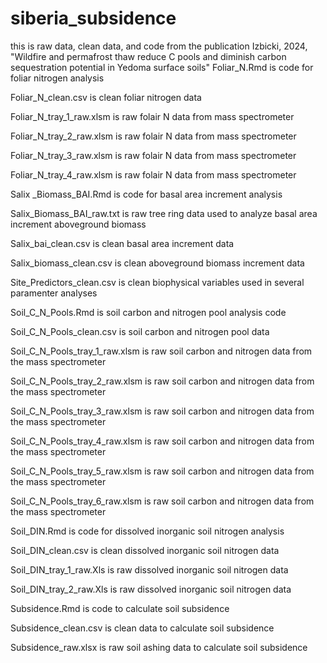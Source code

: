 # siberia_subsidence
this is raw data, clean data, and code from the publication Izbicki, 2024, "Wildfire and permafrost thaw reduce C pools and diminish carbon sequestration potential in Yedoma surface soils"
Foliar_N.Rmd is code for foliar nitrogen analysis

Foliar_N_clean.csv is clean foliar nitrogen data

Foliar_N_tray_1_raw.xlsm is raw folair N data from mass spectrometer

Foliar_N_tray_2_raw.xlsm is raw folair N data from mass spectrometer

Foliar_N_tray_3_raw.xlsm is raw folair N data from mass spectrometer

Foliar_N_tray_4_raw.xlsm is raw folair N data from mass spectrometer

Salix _Biomass_BAI.Rmd is code for basal area increment analysis

Salix_Biomass_BAI_raw.txt is raw tree ring data used to analyze basal area increment aboveground biomass 

Salix_bai_clean.csv is clean basal area increment data

Salix_biomass_clean.csv is clean aboveground biomass increment data

Site_Predictors_clean.csv is clean biophysical variables used in several paramenter analyses

Soil_C_N_Pools.Rmd is soil carbon and nitrogen pool analysis code 

Soil_C_N_Pools_clean.csv is soil carbon and nitrogen pool data

Soil_C_N_Pools_tray_1_raw.xlsm is raw soil carbon and nitrogen data from the mass spectrometer

Soil_C_N_Pools_tray_2_raw.xlsm is raw soil carbon and nitrogen data from the mass spectrometer

Soil_C_N_Pools_tray_3_raw.xlsm is raw soil carbon and nitrogen data from the mass spectrometer

Soil_C_N_Pools_tray_4_raw.xlsm is raw soil carbon and nitrogen data from the mass spectrometer

Soil_C_N_Pools_tray_5_raw.xlsm is raw soil carbon and nitrogen data from the mass spectrometer

Soil_C_N_Pools_tray_6_raw.xlsm is raw soil carbon and nitrogen data from the mass spectrometer

Soil_DIN.Rmd is code for dissolved inorganic soil nitrogen analysis

Soil_DIN_clean.csv is clean dissolved inorganic soil nitrogen data

Soil_DIN_tray_1_raw.Xls is raw dissolved inorganic soil nitrogen data

Soil_DIN_tray_2_raw.Xls is raw dissolved inorganic soil nitrogen data

Subsidence.Rmd is code to calculate soil subsidence

Subsidence_clean.csv is clean data to calculate soil subsidence

Subsidence_raw.xlsx is raw soil ashing data to calculate soil subsidence
